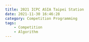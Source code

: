 ```yaml
---
title: 2021 ICPC ASIA Taipei Station
date: 2021-11-30 16:46:28
category: Competition Programming
tags: 
    - Competition
    - Algorithm 
---
```

